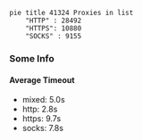 
```mermaid
pie title 41324 Proxies in list
    "HTTP" : 28492
    "HTTPS": 10880
    "SOCKS" : 9155
```

### Some Info
#### Average Timeout

- mixed: 5.0s
- http: 2.8s
- https: 9.7s
- socks: 7.8s